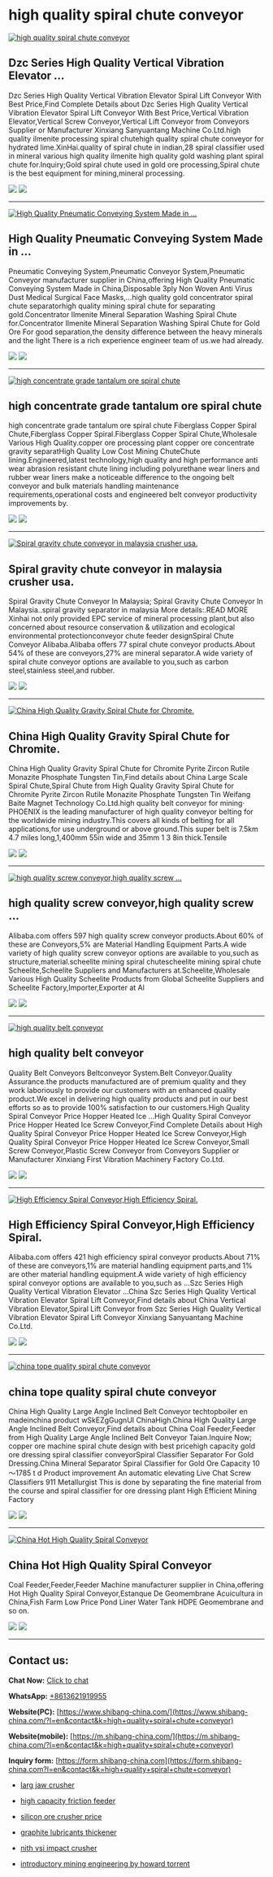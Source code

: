 # high quality spiral chute conveyor

<a href="https://swt.shibang-china.com/?l=en&img&k=high+quality+spiral+chute+conveyor" target="_blank">![high quality spiral chute conveyor](http://static.shibang-china.com/all-800x300/1140.jpg)</a>

## Dzc Series High Quality Vertical Vibration Elevator …
Dzc Series High Quality Vertical Vibration Elevator Spiral Lift Conveyor With Best Price,Find Complete Details about Dzc Series High Quality Vertical Vibration Elevator Spiral Lift Conveyor With Best Price,Vertical Vibration Elevator,Vertical Screw Conveyor,Vertical Lift Conveyor from Conveyors Supplier or Manufacturer Xinxiang Sanyuantang Machine Co.Ltd.high quality ilmenite processing spiral chutehigh quality spiral chute conveyor for hydrated lime.XinHai.quality of spiral chute in indian,28 spiral classifier used in mineral various high quality ilmenite high quality gold washing plant spiral chute for.Inquiry;Gold spiral chute used in gold ore processing,Spiral chute is the best equipment for mining,mineral processing.


<a href="https://whatsapp.shibangsoft.com/WhatsApp.php" target="_blank" title="WhatsApp">![](http://static.shibang-china.com/icon/whatsapp.png)</a> <a href="https://swt.shibang-china.com/?l=en&icon&k=high+quality+spiral+chute+conveyor" target="_blank">![](http://static.shibang-china.com/icon/chat-en.png)</a>

---

<a href="https://swt.shibang-china.com/?l=en&img&k=high+quality+spiral+chute+conveyor" target="_blank">![High Quality Pneumatic Conveying System Made in …](http://static.shibang-china.com/all-800x300/1486.jpg)</a>

## High Quality Pneumatic Conveying System Made in …
Pneumatic Conveying System,Pneumatic Conveyor System,Pneumatic Conveyor manufacturer supplier in China,offering High Quality Pneumatic Conveying System Made in China,Disposable 3ply Non Woven Anti Virus Dust Medical Surgical Face Masks,…high quality gold concentrator spiral chute separatorhigh quality mining spiral chute for separating gold.Concentrator Ilmenite Mineral Separation Washing Spiral Chute for.Concentrator Ilmenite Mineral Separation Washing Spiral Chute for Gold Ore For good separation,the density difference between the heavy minerals and the light There is a rich experience engineer team of us.we had already.


<a href="https://whatsapp.shibangsoft.com/WhatsApp.php" target="_blank" title="WhatsApp">![](http://static.shibang-china.com/icon/whatsapp.png)</a> <a href="https://swt.shibang-china.com/?l=en&icon&k=high+quality+spiral+chute+conveyor" target="_blank">![](http://static.shibang-china.com/icon/chat-en.png)</a>

---

<a href="https://swt.shibang-china.com/?l=en&img&k=high+quality+spiral+chute+conveyor" target="_blank">![high concentrate grade tantalum ore spiral chute](http://static.shibang-china.com/all-800x300/123.jpg)</a>

## high concentrate grade tantalum ore spiral chute
high concentrate grade tantalum ore spiral chute Fiberglass Copper Spiral Chute,Fiberglass Copper Spiral.Fiberglass Copper Spiral Chute,Wholesale Various High Quality.copper ore processing plant copper ore concentrate gravity separatHigh Quality Low Cost Mining ChuteChute lining.Engineered,latest technology,high quality and high performance anti wear abrasion resistant chute lining including polyurethane wear liners and rubber wear liners make a noticeable difference to the ongoing belt conveyor and bulk materials handling maintenance requirements,operational costs and engineered belt conveyor productivity improvements by.


<a href="https://whatsapp.shibangsoft.com/WhatsApp.php" target="_blank" title="WhatsApp">![](http://static.shibang-china.com/icon/whatsapp.png)</a> <a href="https://swt.shibang-china.com/?l=en&icon&k=high+quality+spiral+chute+conveyor" target="_blank">![](http://static.shibang-china.com/icon/chat-en.png)</a>

---

<a href="https://swt.shibang-china.com/?l=en&img&k=high+quality+spiral+chute+conveyor" target="_blank">![Spiral gravity chute conveyor in malaysia crusher usa.](http://static.shibang-china.com/all-800x300/663.jpg)</a>

## Spiral gravity chute conveyor in malaysia crusher usa.
Spiral Gravity Chute Conveyor In Malaysia; Spiral Gravity Chute Conveyor In Malaysia..spiral gravity separator in malaysia More details:.READ MORE Xinhai not only provided EPC service of mineral processing plant,but also concerned about resource conservation &amp; utilization and ecological environmental protectionconveyor chute feeder designSpiral Chute Conveyor Alibaba.Alibaba offers 77 spiral chute conveyor products.About 54% of these are conveyors,27% are mineral separator.A wide variety of spiral chute conveyor options are available to you,such as carbon steel,stainless steel,and rubber.


<a href="https://whatsapp.shibangsoft.com/WhatsApp.php" target="_blank" title="WhatsApp">![](http://static.shibang-china.com/icon/whatsapp.png)</a> <a href="https://swt.shibang-china.com/?l=en&icon&k=high+quality+spiral+chute+conveyor" target="_blank">![](http://static.shibang-china.com/icon/chat-en.png)</a>

---

<a href="https://swt.shibang-china.com/?l=en&img&k=high+quality+spiral+chute+conveyor" target="_blank">![China High Quality Gravity Spiral Chute for Chromite.](http://static.shibang-china.com/all-800x300/1090.jpg)</a>

## China High Quality Gravity Spiral Chute for Chromite.
China High Quality Gravity Spiral Chute for Chromite Pyrite Zircon Rutile Monazite Phosphate Tungsten Tin,Find details about China Large Scale Spiral Chute,Spiral Chute from High Quality Gravity Spiral Chute for Chromite Pyrite Zircon Rutile Monazite Phosphate Tungsten Tin Weifang Baite Magnet Technology Co.Ltd.high quality belt conveyor for mining&#183; PHOENIX is the leading manufacturer of high quality conveyor belting for the worldwide mining industry.This covers all kinds of belting for all applications,for use underground or above ground.This super belt is 7.5km 4.7 miles long,1,400mm 55in wide and 35mm 1 3 8in thick.Tensile


<a href="https://whatsapp.shibangsoft.com/WhatsApp.php" target="_blank" title="WhatsApp">![](http://static.shibang-china.com/icon/whatsapp.png)</a> <a href="https://swt.shibang-china.com/?l=en&icon&k=high+quality+spiral+chute+conveyor" target="_blank">![](http://static.shibang-china.com/icon/chat-en.png)</a>

---

<a href="https://swt.shibang-china.com/?l=en&img&k=high+quality+spiral+chute+conveyor" target="_blank">![high quality screw conveyor,high quality screw …](http://static.shibang-china.com/all-800x300/302.jpg)</a>

## high quality screw conveyor,high quality screw …
Alibaba.com offers 597 high quality screw conveyor products.About 60% of these are Conveyors,5% are Material Handling Equipment Parts.A wide variety of high quality screw conveyor options are available to you,such as structure,material.scheelite mining spiral chutescheelite mining spiral chute Scheelite,Scheelite Suppliers and Manufacturers at.Scheelite,Wholesale Various High Quality Scheelite Products from Global Scheelite Suppliers and Scheelite Factory,Importer,Exporter at Al


<a href="https://whatsapp.shibangsoft.com/WhatsApp.php" target="_blank" title="WhatsApp">![](http://static.shibang-china.com/icon/whatsapp.png)</a> <a href="https://swt.shibang-china.com/?l=en&icon&k=high+quality+spiral+chute+conveyor" target="_blank">![](http://static.shibang-china.com/icon/chat-en.png)</a>

---

<a href="https://swt.shibang-china.com/?l=en&img&k=high+quality+spiral+chute+conveyor" target="_blank">![high quality belt conveyor](http://static.shibang-china.com/all-800x300/1065.jpg)</a>

## high quality belt conveyor
Quality Belt Conveyors Beltconveyor System.Belt Conveyor.Quality Assurance.the products manufactured are of premium quality and they work laboriously to provide our customers with an enhanced quality product.We excel in delivering high quality products and put in our best efforts so as to provide 100% satisfaction to our customers.High Quality Spiral Conveyor Price Hopper Heated Ice …High Quality Spiral Conveyor Price Hopper Heated Ice Screw Conveyor,Find Complete Details about High Quality Spiral Conveyor Price Hopper Heated Ice Screw Conveyor,High Quality Spiral Conveyor Price Hopper Heated Ice Screw Conveyor,Small Screw Conveyor,Plastic Screw Conveyor from Conveyors Supplier or Manufacturer Xinxiang First Vibration Machinery Factory Co.Ltd.


<a href="https://whatsapp.shibangsoft.com/WhatsApp.php" target="_blank" title="WhatsApp">![](http://static.shibang-china.com/icon/whatsapp.png)</a> <a href="https://swt.shibang-china.com/?l=en&icon&k=high+quality+spiral+chute+conveyor" target="_blank">![](http://static.shibang-china.com/icon/chat-en.png)</a>

---

<a href="https://swt.shibang-china.com/?l=en&img&k=high+quality+spiral+chute+conveyor" target="_blank">![High Efficiency Spiral Conveyor,High Efficiency Spiral.](http://static.shibang-china.com/all-800x300/350.jpg)</a>

## High Efficiency Spiral Conveyor,High Efficiency Spiral.
Alibaba.com offers 421 high efficiency spiral conveyor products.About 71% of these are conveyors,1% are material handling equipment parts,and 1% are other material handling equipment.A wide variety of high efficiency spiral conveyor options are available to you,such as …Szc Series High Quality Vertical Vibration Elevator …China Szc Series High Quality Vertical Vibration Elevator Spiral Lift Conveyor,Find details about China Vertical Vibration Elevator,Spiral Lift Conveyor from Szc Series High Quality Vertical Vibration Elevator Spiral Lift Conveyor Xinxiang Sanyuantang Machine Co.Ltd.


<a href="https://whatsapp.shibangsoft.com/WhatsApp.php" target="_blank" title="WhatsApp">![](http://static.shibang-china.com/icon/whatsapp.png)</a> <a href="https://swt.shibang-china.com/?l=en&icon&k=high+quality+spiral+chute+conveyor" target="_blank">![](http://static.shibang-china.com/icon/chat-en.png)</a>

---

<a href="https://swt.shibang-china.com/?l=en&img&k=high+quality+spiral+chute+conveyor" target="_blank">![china tope quality spiral chute conveyor](http://static.shibang-china.com/all-800x300/1002.jpg)</a>

## china tope quality spiral chute conveyor
China High Quality Large Angle Inclined Belt Conveyor techtopboiler en madeinchina product wSkEZgGugnUI ChinaHigh.China High Quality Large Angle Inclined Belt Conveyor,Find details about China Coal Feeder,Feeder from High Quality Large Angle Inclined Belt Conveyor Taian.Inquire Now; copper ore machine spiral chute design with best pricehigh capacity gold ore dressing spiral classifier conveyorSpiral Classifier Separator For Gold Dressing.China Mineral Separator Spiral Classifier for Gold Ore Capacity 10～1785 t d Product improvement An automatic elevating Live Chat Screw Classifiers 911 Metallurgist This is done by separating the fine material from the course and spiral classifier for ore dressing plant High Efficient Mining Factory


<a href="https://whatsapp.shibangsoft.com/WhatsApp.php" target="_blank" title="WhatsApp">![](http://static.shibang-china.com/icon/whatsapp.png)</a> <a href="https://swt.shibang-china.com/?l=en&icon&k=high+quality+spiral+chute+conveyor" target="_blank">![](http://static.shibang-china.com/icon/chat-en.png)</a>

---

<a href="https://swt.shibang-china.com/?l=en&img&k=high+quality+spiral+chute+conveyor" target="_blank">![China Hot High Quality Spiral Conveyor](http://static.shibang-china.com/all-800x300/1402.jpg)</a>

## China Hot High Quality Spiral Conveyor
Coal Feeder,Feeder,Feeder Machine manufacturer supplier in China,offering Hot High Quality Spiral Conveyor,Estanque De Geomembrane Acuicultura in China,Fish Farm Low Price Pond Liner Water Tank HDPE Geomembrane and so on.

<a href="https://whatsapp.shibangsoft.com/WhatsApp.php" target="_blank" title="WhatsApp">![](http://static.shibang-china.com/icon/whatsapp.png)</a> <a href="https://swt.shibang-china.com/?l=en&icon&k=high+quality+spiral+chute+conveyor" target="_blank">![](http://static.shibang-china.com/icon/chat-en.png)</a>

---
## Contact us:

**Chat Now:** [Click to chat](https://swt.shibang-china.com?l=en&contact&k=high+quality+spiral+chute+conveyor)

**WhatsApp:**  [+8613621919955](https://whatsapp.shibangsoft.com/WhatsApp.php)

**Website(PC):** [https://www.shibang-china.com/](https://www.shibang-china.com/?l=en&contact&k=high+quality+spiral+chute+conveyor)

**Website(mobile):** [https://m.shibang-china.com/](https://m.shibang-china.com/?l=en&contact&k=high+quality+spiral+chute+conveyor)

**Inquiry form:** [https://form.shibang-china.com](https://form.shibang-china.com?l=en&contact&k=high+quality+spiral+chute+conveyor)

* [larg jaw crusher](../141/larg%20jaw%20crusher.md)

* [high capacity friction feeder](../141/high%20capacity%20friction%20feeder.md)

* [silicon ore crusher price](../143/silicon%20ore%20crusher%20price.md)

* [graphite lubricants thickener](../142/graphite%20lubricants%20thickener.md)

* [nith vsi impact crusher](../147/nith%20vsi%20impact%20crusher.md)

* [introductory mining engineering by howard torrent](../141/introductory%20mining%20engineering%20by%20howard%20torrent.md)